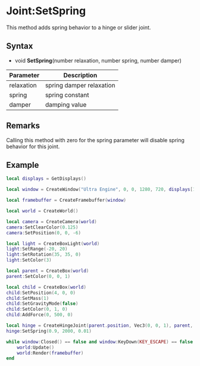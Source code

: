 # Joint:SetSpring

This method adds spring behavior to a hinge or slider joint.

## Syntax

- void **SetSpring**(number relaxation, number spring, number damper)

| Parameter | Description |
|---|---|
| relaxation | spring damper relaxation |
| spring | spring constant |
| damper | damping value |

## Remarks

Calling this method with zero for the spring parameter will disable spring behavior for this joint.

## Example

```lua
local displays = GetDisplays()

local window = CreateWindow("Ultra Engine", 0, 0, 1280, 720, displays[1], WINDOW_CENTER | WINDOW_TITLEBAR)

local framebuffer = CreateFramebuffer(window)

local world = CreateWorld()

local camera = CreateCamera(world)
camera:SetClearColor(0.125)
camera:SetPosition(0, 0, -6)

local light = CreateBoxLight(world)
light:SetRange(-20, 20)
light:SetRotation(35, 35, 0)
light:SetColor(3)

local parent = CreateBox(world)
parent:SetColor(0, 0, 1)

local child = CreateBox(world)
child:SetPosition(4, 0, 0)
child:SetMass(1)
child:SetGravityMode(false)
child:SetColor(0, 1, 0)
child:AddForce(0, 500, 0)

local hinge = CreateHingeJoint(parent.position, Vec3(0, 0, 1), parent, child)
hinge:SetSpring(0.9, 2000, 0.01)

while window:Closed() == false and window:KeyDown(KEY_ESCAPE) == false do
    world:Update()
    world:Render(framebuffer)
end
```

